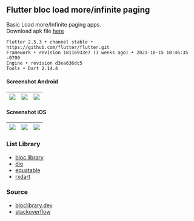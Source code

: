 ## Flutter bloc load more/infinite paging ##

Basic Load more/Infinite paging apps.  
Download apk file [here](https://drive.google.com/file/d/1snvUjjm2zUdSWC2nWm5ZWbbhetxdb5rG/view)
```
Flutter 2.5.3 • channel stable • https://github.com/flutter/flutter.git
Framework • revision 18116933e7 (3 weeks ago) • 2021-10-15 10:46:35 -0700
Engine • revision d3ea636dc5
Tools • Dart 2.14.4
```

#### Screenshot Android ####
| ![](https://i.imgur.com/vCZHD1M.jpg) | ![](https://i.imgur.com/N4oUNbP.jpg) | ![](https://i.imgur.com/N4uqMLQ.jpg) |
| :---: | :---: | :---: |

#### Screenshot iOS ####
| ![](https://i.imgur.com/GEjL5Qf.png) | ![](https://i.imgur.com/66jmUVO.png) | ![](https://i.imgur.com/PRd35bI.png) |
| :---: | :---: | :---: |

### List Library ###
- [bloc library](https://bloclibrary.dev/)
- [dio](https://pub.dev/packages/dio)
- [equatable](https://pub.dev/packages/equatable)
- [rxdart](https://pub.dev/packages/rxdart)

### Source ###
- [bloclibrary.dev](https://bloclibrary.dev/#/flutterinfinitelisttutorial)
- [stackoverflow](https://stackoverflow.com/a/47827264)
